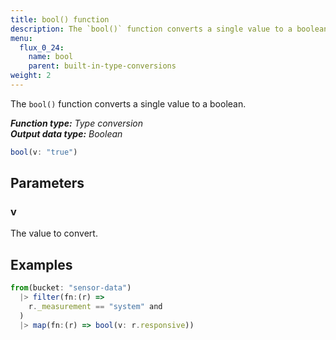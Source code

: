 ```yaml
---
title: bool() function
description: The `bool()` function converts a single value to a boolean.
menu:
  flux_0_24:
    name: bool
    parent: built-in-type-conversions
weight: 2
---
```


The `bool()` function converts a single value to a boolean.

_**Function type:** Type conversion_  
_**Output data type:** Boolean_

```js
bool(v: "true")
```

## Parameters

### v
The value to convert.

## Examples
```js
from(bucket: "sensor-data")
  |> filter(fn:(r) =>
    r._measurement == "system" and
  )
  |> map(fn:(r) => bool(v: r.responsive))
```
